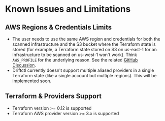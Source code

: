 # Known Issues and Limitations

## AWS Regions & Credentials Limits

- The user needs to use the same AWS region and credentials for both the scanned infrastructure and the S3 bucket where the Terraform state is stored (for example, a Terraform state stored on S3 on us-east-1 for an infrastructure to be scanned on us-west-1 won't work). Think `AWS_PROFILE` for the underlying reason. See the related [GitHub Discussion](https://github.com/cloudskiff/driftctl/discussions/130).
- Driftctl currently doesn't support multiple aliased providers in a single Terraform state (like a single account but multiple regions). This will be implemented soon.


## Terraform & Providers Support

- Terraform version >= 0.12 is supported
- Terraform AWS provider version >= 3.x is supported

